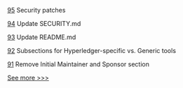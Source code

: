 
[95](https://github.com/hyperledger-labs/hyperledger-community-management-tools/pull/95) Security patches

[94](https://github.com/hyperledger-labs/hyperledger-community-management-tools/pull/94) Update SECURITY.md

[93](https://github.com/hyperledger-labs/hyperledger-community-management-tools/pull/93) Update README.md

[92](https://github.com/hyperledger-labs/hyperledger-community-management-tools/pull/92) Subsections for Hyperledger-specific vs. Generic tools

[91](https://github.com/hyperledger-labs/hyperledger-community-management-tools/pull/91) Remove Initial Maintainer and Sponsor section


[See more >>>](https://start-here.hyperledger.org/pull-requests)

